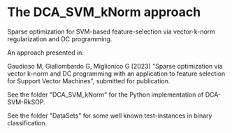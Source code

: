 # The DCA_SVM_kNorm approach
Sparse optimization for SVM-based feature-selection via vector-k-norm regularization and DC programming.

An approach presented in:

Gaudioso M, Giallombardo G, Miglionico G (2023) "Sparse optimization via vector k-norm and DC programming with an application to feature selection for Support Vector Machines", submitted for publication.

See the folder "DCA_SVM_kNorm" for the Python implementation of DCA-SVM-RkSOP.

See the folder "DataSets" for some well known test-instances in binary classification.
